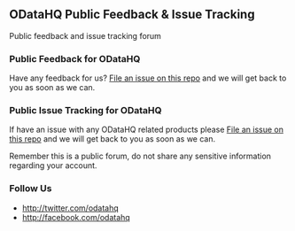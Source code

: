 ## ODataHQ Public Feedback & Issue Tracking

Public feedback and issue tracking forum

### Public Feedback for ODataHQ

Have any feedback for us? [File an issue on this repo](https://github.com/odatahq/Feedback/issues/new) and we will get back to you as soon as we can.

### Public Issue Tracking for ODataHQ

If have an issue with any ODataHQ related products please [File an issue on this repo](https://github.com/odatahq/Feedback/issues/new) and we will get back to you as soon as we can.

Remember this is a public forum, do not share any sensitive information regarding your account.

### Follow Us

+ http://twitter.com/odatahq
+ http://facebook.com/odatahq

